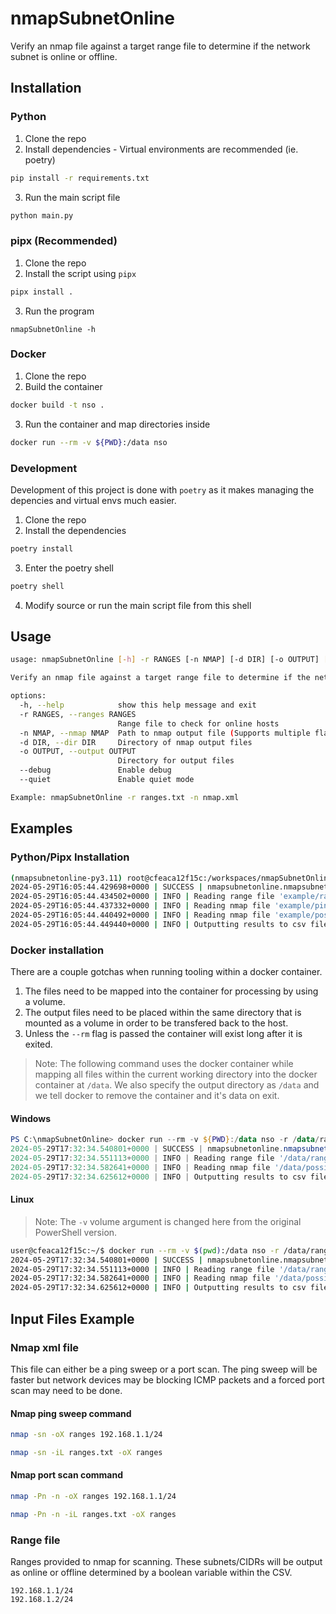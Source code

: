 # nmapSubnetOnline
Verify an nmap file against a target range file to determine if the network subnet is online or offline.

## Installation
### Python
1. Clone the repo
2. Install dependencies - Virtual environments are recommended (ie. poetry)
```bash
pip install -r requirements.txt
```
3. Run the main script file
```bash
python main.py
```

### pipx (Recommended)
1. Clone the repo
2. Install the script using `pipx`
```bash
pipx install .
```
3. Run the program
```
nmapSubnetOnline -h
```

### Docker
1. Clone the repo
2. Build the container
```bash
docker build -t nso .
```
3. Run the container and map directories inside
```bash
docker run --rm -v ${PWD}:/data nso
```


### Development
Development of this project is done with `poetry` as it makes managing the depencies and virtual envs much easier.
1. Clone the repo
2. Install the dependencies
```bash
poetry install
```
3. Enter the poetry shell
```bash
poetry shell
```
4. Modify source or run the main script file from this shell

## Usage
```bash
usage: nmapSubnetOnline [-h] -r RANGES [-n NMAP] [-d DIR] [-o OUTPUT] [--debug] [--quiet]

Verify an nmap file against a target range file to determine if the network is online or offline

options:
  -h, --help            show this help message and exit
  -r RANGES, --ranges RANGES
                        Range file to check for online hosts
  -n NMAP, --nmap NMAP  Path to nmap output file (Supports multiple flags)
  -d DIR, --dir DIR     Directory of nmap output files
  -o OUTPUT, --output OUTPUT
                        Directory for output files
  --debug               Enable debug
  --quiet               Enable quiet mode

Example: nmapSubnetOnline -r ranges.txt -n nmap.xml
```

## Examples 
### Python/Pipx Installation
```bash
(nmapsubnetonline-py3.11) root@cfeaca12f15c:/workspaces/nmapSubnetOnline# nmapSubnetOnline -r example/ranges.txt -d example/
2024-05-29T16:05:44.429698+0000 | SUCCESS | nmapsubnetonline.nmapsubnetonline has started
2024-05-29T16:05:44.434502+0000 | INFO | Reading range file 'example/ranges.txt'
2024-05-29T16:05:44.437332+0000 | INFO | Reading nmap file 'example/ping.xml'
2024-05-29T16:05:44.440492+0000 | INFO | Reading nmap file 'example/possible_dc.xml'
2024-05-29T16:05:44.449440+0000 | INFO | Outputting results to csv file
```

### Docker installation
There are a couple gotchas when running tooling within a docker container.
1. The files need to be mapped into the container for processing by using a volume.
2. The output files need to be placed within the same directory that is mounted as a volume in order to be transfered back to the host.
3. Unless the `--rm` flag is passed the container will exist long after it is exited.

> Note: The following command uses the docker container while mapping all files within the current working directory into the docker container at `/data`. We also specify the output directory as `/data` and we tell docker to remove the container and it's data on exit.

#### Windows
```powershell
PS C:\nmapSubnetOnline> docker run --rm -v ${PWD}:/data nso -r /data/ranges.txt -n /data/possible_dc.xml -o /data
2024-05-29T17:32:34.540801+0000 | SUCCESS | nmapsubnetonline.nmapsubnetonline has started
2024-05-29T17:32:34.551113+0000 | INFO | Reading range file '/data/ranges.txt'
2024-05-29T17:32:34.582641+0000 | INFO | Reading nmap file '/data/possible_dc.xml'
2024-05-29T17:32:34.625612+0000 | INFO | Outputting results to csv file
```

#### Linux
> Note: The `-v` volume argument is changed here from the original PowerShell version.
```bash
user@cfeaca12f15c:~/$ docker run --rm -v $(pwd):/data nso -r /data/ranges.txt -n /data/possible_dc.xml -o /data
2024-05-29T17:32:34.540801+0000 | SUCCESS | nmapsubnetonline.nmapsubnetonline has started
2024-05-29T17:32:34.551113+0000 | INFO | Reading range file '/data/ranges.txt'
2024-05-29T17:32:34.582641+0000 | INFO | Reading nmap file '/data/possible_dc.xml'
2024-05-29T17:32:34.625612+0000 | INFO | Outputting results to csv file
```

## Input Files Example
### Nmap xml file
This file can either be a ping sweep or a port scan. The ping sweep will be faster but network devices may be blocking ICMP packets and a forced port scan may need to be done.

#### Nmap ping sweep command
```bash
nmap -sn -oX ranges 192.168.1.1/24
```

```bash
nmap -sn -iL ranges.txt -oX ranges
```


#### Nmap port scan command
```bash
nmap -Pn -n -oX ranges 192.168.1.1/24
```

```bash
nmap -Pn -n -iL ranges.txt -oX ranges
```

### Range file
Ranges provided to nmap for scanning. These subnets/CIDRs will be output as online or offline determined by a boolean variable within the CSV.
```
192.168.1.1/24
192.168.1.2/24
```
